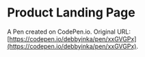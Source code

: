 # Product Landing Page

A Pen created on CodePen.io. Original URL: [https://codepen.io/debbyinka/pen/xxGVGPx](https://codepen.io/debbyinka/pen/xxGVGPx).



